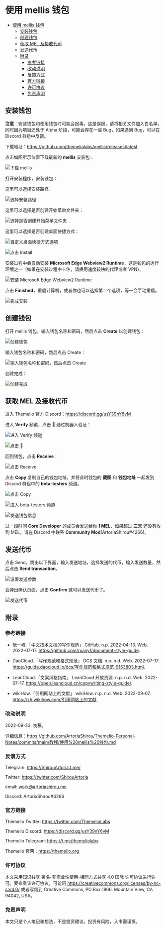 # 使用 mellis 钱包

- [使用 mellis 钱包](#使用-mellis-钱包)
  - [安装钱包](#安装钱包)
  - [创建钱包](#创建钱包)
  - [获取 MEL 及接收代币](#获取-mel-及接收代币)
  - [发送代币](#发送代币)
  - [附录](#附录)
    - [参考链接](#参考链接)
    - [改动说明](#改动说明)
    - [反馈方式](#反馈方式)
    - [官方链接](#官方链接)
    - [许可协议](#许可协议)
    - [免责声明](#免责声明)

## 安装钱包

**注意**：安装钱包和使用钱包时可能会报毒，这是误报，请将相关文件加入白名单。同时因为项目还处于 Alpha 阶段，可能会存在一些 Bug，如果遇到 Bug，可以在 Discord 群组中反馈。

下载地址：<https://github.com/themeliolabs/mellis/releases/latest>

点击如图所示位置下载最新的 **mellis** 安装包：

![下载 mellis](使用%20mellis%20钱包/converted/install-mellis-1.webp)

打开安装程序，安装钱包：

这里可以选择安装路径：

![选择安装路径](使用%20mellis%20钱包/converted/install-mellis-2.webp)

这里可以选择是否创建开始菜单文件夹：

![选择是否创建开始菜单文件夹](使用%20mellis%20钱包/converted/install-mellis-3.webp)

这里可以选择是否创建桌面快捷方式：

![自定义桌面快捷方式选项](使用%20mellis%20钱包/converted/install-mellis-4.webp)

![点击 Install](使用%20mellis%20钱包/converted/install-mellis-5.webp)

安装过程中会自动安装 **Microsoft Edge Webview2 Runtime**，这是钱包的运行环境之一（如果在安装过程中卡住，请换用速度较快的代理或者 VPN）。

![安装 Microsoft Edge Webview2 Runtime](使用%20mellis%20钱包/converted/install-microsoft-edge-webview2-runtime.webp)

点击 **Finished**，重启计算机，或者你也可以选择第二个选项，等一会手动重启。

![完成安装](使用%20mellis%20钱包/converted/install-mellis-6.webp)

## 创建钱包

打开 mellis 钱包，输入钱包名称和密码，然后点击 **Create** 以创建钱包：

![创建钱包](使用%20mellis%20钱包/converted/create-wallet-1.webp)

输入钱包名称和密码，然后点击 Create：

![输入钱包名称和密码，然后点击 Create](使用%20mellis%20钱包/converted/create-wallet-2.webp)

创建完成：

![创建完成](使用%20mellis%20钱包/converted/create-wallet-3.webp)

## 获取 MEL 及接收代币

进入 Themelio 官方 Discord：<https://discord.gg/usY39nY6vM>

进入 **Verify** 频道，点击 **👀** 通过机器人验证：

![进入 Verify 频道](使用%20mellis%20钱包/converted/get-mel-1.webp)

![点击 👀](使用%20mellis%20钱包/converted/get-mel-2.webp)

回到钱包，点击 **Receive**：

![点击 Receive](使用%20mellis%20钱包/converted/get-mel-3.webp)

点击 **Copy** 复制自己的钱包地址，并将此时钱包的 **截图** 和 **钱包地址** 一起发到 Discord 群组中的 **beta-testers** 频道。

![点击 Copy](使用%20mellis%20钱包/converted/get-mel-4.webp)

![进入 beta-testers 频道](使用%20mellis%20钱包/converted/get-mel-5.webp)

![发送钱包信息](使用%20mellis%20钱包/converted/get-mel-6.webp)

过一段时间 **Core Developer** 的成员会发送给你 **1 MEL**，如果超过 **三天** 还没有收到 MEL，请在 Discord 中联系 **Community Mod**(ArtoriaShirou#4266)。

## 发送代币

点击 Send，跳出以下界面，输入发送地址，选择发送的代币，输入发送数量，然后点击 **Send transaction**。

![设置发送参数](使用%20mellis%20钱包/converted/Send-1.webp)

会弹出确认页面，点击 **Confirm** 就可以发送代币了。

![发送代币](使用%20mellis%20钱包/converted/Send-2.webp)

## 附录

### 参考链接

- 阮一峰.「中文技术文档的写作规范」 GitHub. n.p. 2022-04-13. Web. 2022-07-17. <https://github.com/ruanyf/document-style-guide>.

- DaoCloud.「写作规范和格式规范」 DCS 文档. n.p. n.d. Web. 2022-07-17. <https://guide.daocloud.io/dcs/写作规范和格式规范-9153803.html>.

- LeanCloud.「文案风格指南」 LeanCloud 开放资源. n.p. n.d. Web. 2022-07-17. <https://open.leancloud.cn/copywriting-style-guide/>.

- wikiHow.「引用网站上的文献」 wikiHow. n.p. n.d. Web. 2022-09-07. <https://zh.wikihow.com/引用网站上的文献>.

### 改动说明

2022-09-23. 初稿。

详细信息：<https://github.com/ArtoriaShirou/Themelio-Personal-Notes/commits/main/教程/使用%20mellis%20钱包.md>

### 反馈方式

Telegram: <https://ShirouArtoria.t.me/>

Twitter: <https://twitter.com/ShirouArtoria>

email: <work@artoriashirou.me>

Discord: ArtoriaShirou#4266

### 官方链接

Themelio Twitter: <https://twitter.com/ThemelioLabs>

Themelio Discord: <https://discord.gg/usY39nY6vM>

Themelio Telegram: <https://t.me/themeliolabs>

Themelio 官网：<https://themelio.org>

### 许可协议

本文采用知识共享 署名-非商业性使用-相同方式共享 4.0 国际 许可协议进行许可。要查看该许可协议，可访问 <https://creativecommons.org/licenses/by-nc-sa/4.0/> 或者写信到 Creative Commons, PO Box 1866, Mountain View, CA 94042, USA。

### 免责声明

本文只是个人笔记和想法，不是投资建议。投资有风险，入市需谨慎。
